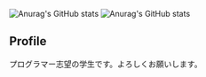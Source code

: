 ![Anurag's GitHub stats](https://github-readme-stats.vercel.app/api?username=NEONS-DESIGN&show_icons=true)
![Anurag's GitHub stats](https://github-readme-stats.vercel.app/api/top-langs/?username=NEONS-DESIGN&layout=compact)

## Profile
プログラマー志望の学生です。よろしくお願いします。
